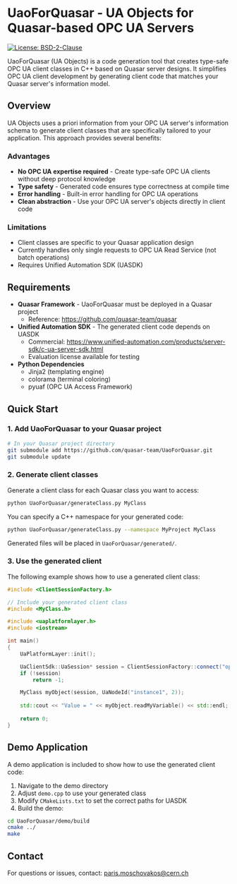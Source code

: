 # UaoForQuasar - UA Objects for Quasar-based OPC UA Servers

[![License: BSD-2-Clause](https://img.shields.io/badge/License-BSD--2--Clause-blue.svg)](https://opensource.org/licenses/BSD-2-Clause)

UaoForQuasar (UA Objects) is a code generation tool that creates type-safe OPC UA client classes in C++ based on Quasar server designs. It simplifies OPC UA client development by generating client code that matches your Quasar server's information model.

## Overview

UA Objects uses a priori information from your OPC UA server's information schema to generate client classes that are specifically tailored to your application. This approach provides several benefits:

### Advantages
- **No OPC UA expertise required** - Create type-safe OPC UA clients without deep protocol knowledge
- **Type safety** - Generated code ensures type correctness at compile time
- **Error handling** - Built-in error handling for OPC UA operations
- **Clean abstraction** - Use your OPC UA server's objects directly in client code

### Limitations
- Client classes are specific to your Quasar application design
- Currently handles only single requests to OPC UA Read Service (not batch operations)
- Requires Unified Automation SDK (UASDK)

## Requirements

- **Quasar Framework** - UaoForQuasar must be deployed in a Quasar project
  - Reference: https://github.com/quasar-team/quasar
- **Unified Automation SDK** - The generated client code depends on UASDK
  - Commercial: https://www.unified-automation.com/products/server-sdk/c-ua-server-sdk.html
  - Evaluation license available for testing
- **Python Dependencies**
  - Jinja2 (templating engine)
  - colorama (terminal coloring)
  - pyuaf (OPC UA Access Framework)

## Quick Start

### 1. Add UaoForQuasar to your Quasar project

```bash
# In your Quasar project directory
git submodule add https://github.com/quasar-team/UaoForQuasar.git
git submodule update
```

### 2. Generate client classes

Generate a client class for each Quasar class you want to access:

```bash
python UaoForQuasar/generateClass.py MyClass
```

You can specify a C++ namespace for your generated code:

```bash
python UaoForQuasar/generateClass.py --namespace MyProject MyClass
```

Generated files will be placed in `UaoForQuasar/generated/`.

### 3. Use the generated client

The following example shows how to use a generated client class:

```cpp
#include <ClientSessionFactory.h>

// Include your generated client class
#include <MyClass.h>

#include <uaplatformlayer.h>
#include <iostream>

int main()
{
    UaPlatformLayer::init();

    UaClientSdk::UaSession* session = ClientSessionFactory::connect("opc.tcp://127.0.0.1:4841");
    if (!session)
        return -1;

    MyClass myObject(session, UaNodeId("instance1", 2));
    
    std::cout << "Value = " << myObject.readMyVariable() << std::endl;
    
    return 0;
}
```

## Demo Application

A demo application is included to show how to use the generated client code:

1. Navigate to the demo directory
2. Adjust `demo.cpp` to use your generated class
3. Modify `CMakeLists.txt` to set the correct paths for UASDK
4. Build the demo:

```bash
cd UaoForQuasar/demo/build
cmake ../
make
```

## Contact

For questions or issues, contact: paris.moschovakos@cern.ch